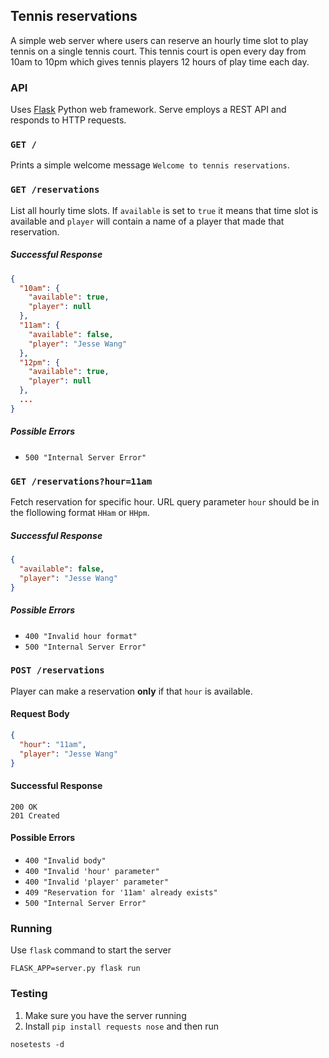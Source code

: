 ## Tennis reservations

A simple web server where users can reserve an hourly time slot to play tennis on a single tennis court. This tennis court is open every day from 10am to 10pm which gives tennis players 12 hours of play time each day.

### API

Uses [Flask](http://flask.pocoo.org/) Python web framework. Serve employs a REST API and responds to HTTP requests.

### `GET /`

Prints a simple welcome message `Welcome to tennis reservations`.


### `GET /reservations`

List all hourly time slots. If `available` is set to `true` it means that time slot is available and `player` will contain a name of a player that made that reservation.

##### Successful Response

```json
{
  "10am": {
    "available": true,
    "player": null
  },
  "11am": {
    "available": false,
    "player": "Jesse Wang"
  },
  "12pm": {
    "available": true,
    "player": null
  },
  ...
}
```

##### Possible Errors

 - `500 "Internal Server Error"`


### `GET /reservations?hour=11am`

Fetch reservation for specific hour. URL query parameter `hour` should be in the flollowing format `HHam` or `HHpm`.

##### Successful Response

```json
{
  "available": false,
  "player": "Jesse Wang"
}
```

##### Possible Errors

 - `400 "Invalid hour format"`
 - `500 "Internal Server Error"`


### `POST /reservations`

Player can make a reservation **only** if that `hour` is available.

#### Request Body

```json
{
  "hour": "11am",
  "player": "Jesse Wang"
}
```

#### Successful Response

`200 OK`	
`201 Created`

#### Possible Errors

 - `400 "Invalid body"`
 - `400 "Invalid 'hour' parameter"`
 - `400 "Invalid 'player' parameter"`
 - `409 "Reservation for '11am' already exists"`
 - `500 "Internal Server Error"`


### Running

Use `flask` command to start the server

```console
FLASK_APP=server.py flask run
```

### Testing

1. Make sure you have the server running
2. Install `pip install requests nose` and then run

```console
nosetests -d
```


